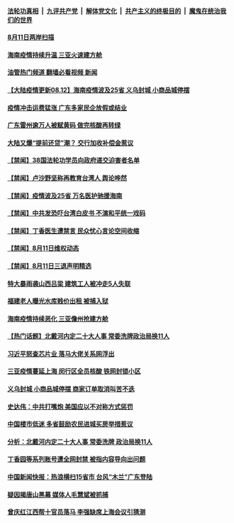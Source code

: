 ####  [法轮功真相](../../../../basic/blob/master/README.md?t=08121001) &nbsp;|&nbsp; [九评共产党](../../../../9ping.md/blob/master/README.md?t=08121001) &nbsp;|&nbsp; [解体党文化](../../../../jtdwh.md/blob/master/README.md?t=08121001)  &nbsp;|&nbsp; [共产主义的终极目的](../../../../gczydzjmd.md/blob/master/README.md?t=08121001) &nbsp;|&nbsp; [魔鬼在统治我们的世界](../../../../mgztzwmdsj.md/blob/master/README.md?t=08121001) 

#### [8月11日两岸扫描](../pages/prog204/a103500338.md?t=08121001) 

#### [海南疫情持续升温 三亚火速建方舱](../pages/prog204/a103500335.md?t=08121001) 

#### [油管热门频道 翻墙必看视频 新闻](http://45.76.130.85:81/youtube.html?08121001)

#### [【大陆疫情更新08.12】海南疫情波及25省 义乌封城 小商品城停摆](../pages/prog204/a103497127.md?t=08121001) 

#### [疫情冲击运费猛涨 广东多家民企放假或结业](../pages/prog204/a103500224.md?t=08121001) 

#### [广东雷州逾万人被赋黄码 做完核酸再转绿](../pages/prog204/a103500237.md?t=08121001) 

#### [大陆又爆“提前还贷”潮？ 交行加收补偿金惹议](../pages/prog204/a103500163.md?t=08121001) 

#### [【禁闻】38国法轮功学员向政府递交迫害者名单](../pages/prog204/a103500040.md?t=08121001) 

#### [【禁闻】卢沙野坚称再教育台湾人 舆论哗然](../pages/prog204/a103500069.md?t=08121001) 

#### [【禁闻】疫情波及25省 万名医护驰援海南](../pages/prog204/a103500051.md?t=08121001) 

#### [【禁闻】中共发恐吓台湾白皮书 不演和平统一戏码](../pages/prog204/a103500049.md?t=08121001) 

#### [【禁闻】丁香医生遭禁言 民众忧心言论空间收缩](../pages/prog204/a103500047.md?t=08121001) 



#### [【禁闻】8月11日维权动态](../pages/prog204/a103500037.md?t=08121001) 

#### [【禁闻】8月11日三退声明精选](../pages/prog204/a103500036.md?t=08121001) 

#### [特大暴雨袭山西吕梁  建筑工人被冲走5人失联](../pages/prog204/a103500014.md?t=08121001) 

#### [福建老人曝光水库贱价出租 被捕入狱](../pages/prog204/a103499886.md?t=08121001) 

#### [海南疫情持续恶化 三亚儋州抢建方舱](../pages/prog204/a103499867.md?t=08121001) 

#### [【热门话题】北戴河内定二十大人事 常委洗牌政治局换11人](../pages/prog204/a103499810.md?t=08121001) 

#### [习近平怒查芯片业 落马大佬关系网浮出](../pages/prog204/a103499841.md?t=08121001) 

#### [三亚疫情蔓延上海 闵行区全员核酸 铁网封锁小区](../pages/prog204/a103499823.md?t=08121001) 

#### [义乌封城 小商品城停摆 商家订单取消叫苦不迭](../pages/prog204/a103499813.md?t=08121001) 

#### [史达伟：中共打嘴炮 美国应以不对称方式惩罚](../pages/prog204/a103499801.md?t=08121001) 

#### [中国楼市低迷 多省鼓励农民进城买房举措惹议](../pages/prog204/a103499783.md?t=08121001) 

#### [分析：北戴河内定二十大人事 常委洗牌 政治局换11人](../pages/prog204/a103499784.md?t=08121001) 

#### [丁香园等系列账号遭全网封禁 被指内容导向出问题](../pages/prog204/a103499758.md?t=08121001) 


#### [中国新闻快报：热浪横扫15省市 台风“木兰”广东登陆](../pages/prog204/a103499676.md?t=08121001) 

#### [疑因揭唐山黑幕 媒体人毛慧斌被抓捕](../pages/prog204/a103499678.md?t=08121001) 

#### [曾庆红江西帮十官员落马 李强缺席上海会议引猜测](../pages/prog204/a103499687.md?t=08121001) 

<img src='http://gfw-breaker.win/goodnews/indexes/prog204.md' width='0px' height='0px'/>
